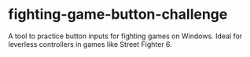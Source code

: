 # fighting-game-button-challenge
A tool to practice button inputs for fighting games on Windows. Ideal for leverless controllers in games like Street Fighter 6.
